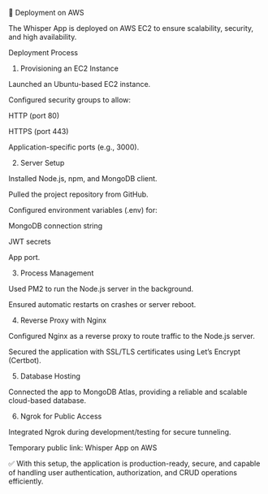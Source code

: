 🚀 Deployment on AWS

The Whisper App is deployed on AWS EC2 to ensure scalability, security, and high availability.

Deployment Process
1. Provisioning an EC2 Instance

Launched an Ubuntu-based EC2 instance.

Configured security groups to allow:

HTTP (port 80)

HTTPS (port 443)

Application-specific ports (e.g., 3000).

2. Server Setup

Installed Node.js, npm, and MongoDB client.

Pulled the project repository from GitHub.

Configured environment variables (.env) for:

MongoDB connection string

JWT secrets

App port.

3. Process Management

Used PM2 to run the Node.js server in the background.

Ensured automatic restarts on crashes or server reboot.

4. Reverse Proxy with Nginx

Configured Nginx as a reverse proxy to route traffic to the Node.js server.

Secured the application with SSL/TLS certificates using Let’s Encrypt (Certbot).

5. Database Hosting

Connected the app to MongoDB Atlas, providing a reliable and scalable cloud-based database.

6. Ngrok for Public Access

Integrated Ngrok during development/testing for secure tunneling.

Temporary public link: Whisper App on AWS

✅ With this setup, the application is production-ready, secure, and capable of handling user authentication, authorization, and CRUD operations efficiently.

